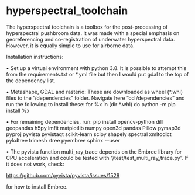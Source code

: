 # hyperspectral_toolchain

The hyperspectral toolchain is a toolbox for the post-processing of hyperspectral pushbroom data. It was made with a special emphasis on georeferencing and co-registration of underwater hyperspectral data. However, it is equally simple to use for airborne data.

Installation instructions:

•	Set up a virtual environment with python 3.8. It is possible to attempt this from the requirements.txt or *.yml file but then I would put gdal to the top of the dependency list.

•	Metashape, GDAL and rasterio: These are downloaded as wheel (*.whl) files to the “/dependencies” folder. Navigate here “cd /dependencies” and run the following to install these:
for %x in (dir *.whl) do python -m pip install %x

•	For remaining dependencies, run:
pip install opencv-python dill geopandas h5py lmfit matplotlib numpy open3d pandas Pillow pymap3d pyproj pyvista pyvistaqt scikit-learn scipy shapely spectral xmltodict pykdtree trimesh rtree pyembree sphinx --user

•	The pyvista function multi_ray_trace depends on the Embree library for CPU acceleration and could be tested with “/test/test_multi_ray_trace.py”. If it does not work, check:

https://github.com/pyvista/pyvista/issues/1529 

for how to install Embree.

